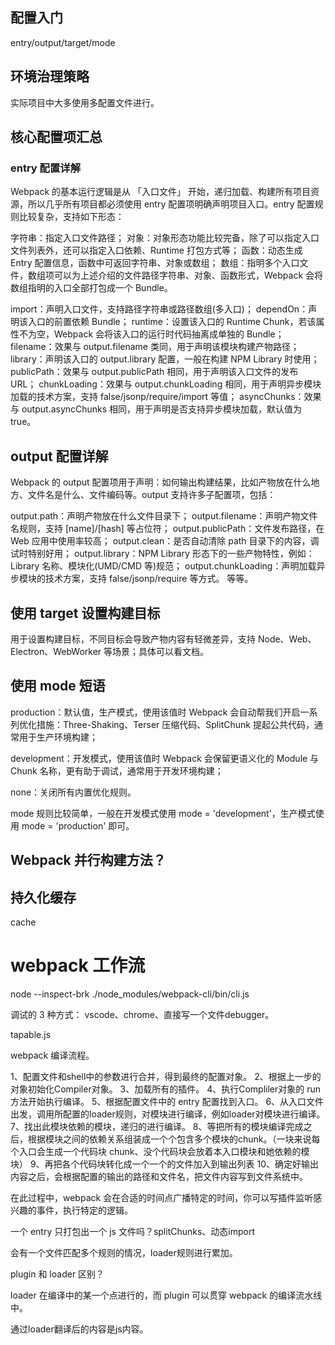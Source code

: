 ## 配置入门


entry/output/target/mode

## 环境治理策略

实际项目中大多使用多配置文件进行。

## 核心配置项汇总

### entry 配置详解

Webpack 的基本运行逻辑是从 「入口文件」 开始，递归加载、构建所有项目资源，所以几乎所有项目都必须使用 entry 配置项明确声明项目入口。entry 配置规则比较复杂，支持如下形态：

字符串：指定入口文件路径；
对象：对象形态功能比较完备，除了可以指定入口文件列表外，还可以指定入口依赖、Runtime 打包方式等；
函数：动态生成 Entry 配置信息，函数中可返回字符串、对象或数组；
数组：指明多个入口文件，数组项可以为上述介绍的文件路径字符串、对象、函数形式，Webpack 会将数组指明的入口全部打包成一个 Bundle。


import：声明入口文件，支持路径字符串或路径数组(多入口)；
dependOn：声明该入口的前置依赖 Bundle；
runtime：设置该入口的 Runtime Chunk，若该属性不为空，Webpack 会将该入口的运行时代码抽离成单独的 Bundle；
filename：效果与 output.filename 类同，用于声明该模块构建产物路径；
library：声明该入口的 output.library 配置，一般在构建 NPM Library 时使用；
publicPath：效果与 output.publicPath 相同，用于声明该入口文件的发布 URL；
chunkLoading：效果与 output.chunkLoading 相同，用于声明异步模块加载的技术方案，支持 false/jsonp/require/import 等值；
asyncChunks：效果与 output.asyncChunks 相同，用于声明是否支持异步模块加载，默认值为 true。


## output 配置详解

Webpack 的 output 配置项用于声明：如何输出构建结果，比如产物放在什么地方、文件名是什么、文件编码等。output 支持许多子配置项，包括：

output.path：声明产物放在什么文件目录下；
output.filename：声明产物文件名规则，支持 [name]/[hash] 等占位符；
output.publicPath：文件发布路径，在 Web 应用中使用率较高；
output.clean：是否自动清除 path 目录下的内容，调试时特别好用；
output.library：NPM Library 形态下的一些产物特性，例如：Library 名称、模块化(UMD/CMD 等)规范；
output.chunkLoading：声明加载异步模块的技术方案，支持 false/jsonp/require 等方式。
等等。


## 使用 target 设置构建目标

用于设置构建目标，不同目标会导致产物内容有轻微差异，支持 Node、Web、Electron、WebWorker 等场景；具体可以看文档。


## 使用 mode 短语

production：默认值，生产模式，使用该值时 Webpack 会自动帮我们开启一系列优化措施：Three-Shaking、Terser 压缩代码、SplitChunk 提起公共代码，通常用于生产环境构建；

development：开发模式，使用该值时 Webpack 会保留更语义化的 Module 与 Chunk 名称，更有助于调试，通常用于开发环境构建；

none：关闭所有内置优化规则。

mode 规则比较简单，一般在开发模式使用 mode = 'development'，生产模式使用 mode = 'production' 即可。



## Webpack 并行构建方法？



## 持久化缓存

cache


# webpack 工作流

node --inspect-brk ./node_modules/webpack-cli/bin/cli.js

调试的 3 种方式： vscode、chrome、直接写一个文件debugger。


tapable.js


webpack 编译流程。

1、配置文件和shell中的参数进行合并，得到最终的配置对象。
2、根据上一步的对象初始化Compiler对象。
3、加载所有的插件。
4、执行Compliler对象的 run 方法开始执行编译。
5、根据配置文件中的 entry 配置找到入口。
6、从入口文件出发，调用所配置的loader规则，对模块进行编译，例如loader对模块进行编译。
7、找出此模块依赖的模块，递归的进行编译。
8、等把所有的模块编译完成之后，根据模块之间的依赖关系组装成一个个包含多个模块的chunk。（一块来说每个入口会生成一个代码块 chunk、没个代码块会放着本入口模块和她依赖的模块）
9、再把各个代码块转化成一个一个的文件加入到输出列表
10、确定好输出内容之后，会根据配置的输出的路径和文件名，把文件内容写到文件系统中。

在此过程中，webpack 会在合适的时间点广播特定的时间，你可以写插件监听感兴趣的事件，执行特定的逻辑。


一个 entry 只打包出一个 js 文件吗？splitChunks、动态import

会有一个文件匹配多个规则的情况，loader规则进行累加。

plugin 和 loader 区别？

loader 在编译中的某一个点进行的，而 plugin 可以贯穿 webpack 的编译流水线中。

通过loader翻译后的内容是js内容。